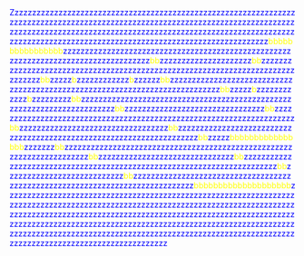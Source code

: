<!doctype html>

<html lang="en">
	<head>
	<meta charset="utf-8">
	<title>picture</title>
	<style>
	span.one{
	color:yellow
	}
	span.three{
	color:blue
	}
	</style>
	</head>
	<body>
	<!doctype html>

<html lang="en">
	<head>
	<meta charset="utf-8">
	<title>picture</title>
	<style>
	span.one{
	color:yellow
	}
	span.three{
	color:blue
	}
	</style>
	</head>
	<body>
	<SPAN class='three'>Z<SPAN><span class='three'>z<span><span class='three'>z<span><span class='three'>z<span><span class='three'>z<span><span class='three'>z<span><span class='three'>z<span><span class='three'>z<span><span class='three'>z<span><span class='three'>z<span><span class='three'>z<span><span class='three'>z<span><span class='three'>z<span><span class='three'>z<span><span class='three'>z<span><span class='three'>z<span><span class='three'>z<span><span class='three'>z<span><span class='three'>z<span><span class='three'>z<span><span class='three'>z<span><span class='three'>z<span><span class='three'>z<span><span class='three'>z<span><span class='three'>z<span><span class='three'>z<span><span class='three'>z<span><span class='three'>z<span><span class='three'>z<span><span class='three'>z<span><span class='three'>z<span><span class='three'>z<span><span class='three'>z<span><span class='three'>z<span><span class='three'>z<span><span class='three'>z<span><span class='three'>z<span><span class='three'>z<span><span class='three'>z<span><span class='three'>z<span><span class='three'>z<span><span class='three'>z<span><span class='three'>z<span><span class='three'>z<span><span class='three'>z<span><span class='three'>z<span><span class='three'>z<span><span class='three'>z<span><span class='three'>z<span><span class='three'>z<span><span class='three'>z<span><span class='three'>z<span><span class='three'>z<span><span class='three'>z<span><span class='three'>z<span><span class='three'>z<span><span class='three'>z<span><span class='three'>z<span><span class='three'>z<span><span class='three'>z<span><span class='three'>z<span><span class='three'>z<span><span class='three'>z<span><span class='three'>z<span><span class='three'>z<span><span class='three'>z<span><span class='three'>z<span><span class='three'>z<span><span class='three'>z<span><span class='three'>z<span><span class='three'>z<span><span class='three'>z<span><span class='three'>z<span><span class='three'>z<span><span class='three'>z<span><span class='three'>z<span><span class='three'>z<span><span class='three'>z<span><span class='three'>z<span><span class='three'>z<span><span class='three'>z<span><span class='three'>z<span><span class='three'>z<span><span class='three'>z<span><span class='three'>z<span><span class='three'>z<span><span class='three'>z<span><span class='three'>z<span><span class='three'>z<span><span class='three'>z<span><span class='three'>z<span><span class='three'>z<span><span class='three'>z<span><span class='three'>z<span><span class='three'>z<span><span class='three'>z<span><span class='three'>z<span><span class='three'>z<span><span class='three'>z<span><span class='three'>z<span><span class='three'>z<span><span class='three'>z<span><span class='three'>z<span><span class='three'>z<span><span class='three'>z<span><span class='three'>z<span><span class='three'>z<span><span class='three'>z<span><span class='three'>z<span><span class='three'>z<span><span class='three'>z<span><span class='three'>z<span><span class='three'>z<span><span class='three'>z<span><span class='three'>z<span><span class='three'>z<span><span class='three'>z<span><span class='three'>z<span><span class='three'>z<span><span class='three'>z<span><span class='three'>z<span><span class='three'>z<span><span class='three'>z<span><span class='three'>z<span><span class='three'>z<span><span class='three'>z<span><span class='three'>z<span><span class='three'>z<span><span class='three'>z<span><span class='three'>z<span><span class='three'>z<span><span class='three'>z<span><span class='three'>z<span><span class='three'>z<span><span class='three'>z<span><span class='three'>z<span><span class='three'>z<span><span class='three'>z<span><span class='three'>z<span><span class='three'>z<span><span class='three'>z<span><span class='three'>z<span><span class='three'>z<span><span class='three'>z<span><span class='three'>z<span><span class='three'>z<span><span class='three'>z<span><span class='three'>z<span><span class='three'>z<span><span class='three'>z<span><span class='three'>z<span><span class='three'>z<span><span class='three'>z<span><span class='three'>z<span><span class='three'>z<span><span class='three'>z<span><span class='three'>z<span><span class='three'>z<span><span class='three'>z<span><span class='three'>z<span><span class='three'>z<span><span class='three'>z<span><span class='three'>z<span><span class='three'>z<span><span class='three'>z<span><span class='three'>z<span><span class='three'>z<span><span class='three'>z<span><span class='three'>z<span><span class='three'>z<span><span class='three'>z<span><span class='three'>z<span><span class='three'>z<span><span class='three'>z<span><span class='three'>z<span><span class='three'>z<span><span class='three'>z<span><span class='three'>z<span><span class='three'>z<span><span class='three'>z<span><span class='three'>z<span><span class='three'>z<span><span class='three'>z<span><span class='three'>z<span><span class='three'>z<span><span class='three'>z<span><span class='three'>z<span><span class='three'>z<span><span class='three'>z<span><span class='three'>z<span><span class='three'>z<span><span class='three'>z<span><span class='three'>z<span><span class='three'>z<span><span class='three'>z<span><span class='three'>z<span><span class='three'>z<span><span class='three'>z<span><span class='three'>z<span><span class='three'>z<span><span class='three'>z<span><span class='three'>z<span><span class='three'>z<span><span class='three'>z<span><span class='three'>z<span><span class='three'>z<span><span class='three'>z<span><span class='three'>z<span><span class='three'>z<span><span class='three'>z<span><span class='three'>z<span><span class='three'>z<span><span class='three'>z<span><span class='three'>z<span><span class='three'>z<span><span class='three'>z<span><span class='three'>z<span><span class='three'>z<span><span class='three'>z<span><span class='three'>z<span><span class='three'>z<span><span class='three'>z<span><span class='three'>z<span><span class='three'>z<span><span class='three'>z<span><span class='three'>z<span><span class='three'>z<span><span class='three'>z<span><span class='three'>z<span><span class='three'>z<span><span class='three'>z<span><span class='three'>z<span><span class='three'>z<span><span class='three'>z<span><span class='three'>z<span><span class='three'>z<span><span class='three'>z<span><span class='three'>z<span><span class='three'>z<span><span class='three'>z<span><span class='three'>z<span><span class='three'>z<span><span class='three'>z<span><span class='three'>z<span><span class='three'>z<span><span class='three'>z<span><span class='three'>z<span><span class='three'>z<span><span class='three'>z<span><span class='three'>z<span><span class='three'>z<span><span class='three'>z<span><span class='three'>z<span><span class='three'>z<span><span class='one'>b<span><span class='one'>b<span><span class='one'>b<span><span class='one'>b<span><span class='one'>b<span><span class='one'>b<span><span class='one'>b<span><span class='one'>b<span><span class='one'>b<span><span class='one'>b<span><span class='one'>b<span><span class='one'>b<span><span class='one'>b<span><span class='one'>b<span><span class='one'>b<span><span class='one'>b<span><span class='three'>z<span><span class='three'>z<span><span class='three'>z<span><span class='three'>z<span><span class='three'>z<span><span class='three'>z<span><span class='three'>z<span><span class='three'>z<span><span class='three'>z<span><span class='three'>z<span><span class='three'>z<span><span class='three'>z<span><span class='three'>z<span><span class='three'>z<span><span class='three'>z<span><span class='three'>z<span><span class='three'>z<span><span class='three'>z<span><span class='three'>z<span><span class='three'>z<span><span class='three'>z<span><span class='three'>z<span><span class='three'>z<span><span class='three'>z<span><span class='three'>z<span><span class='three'>z<span><span class='three'>z<span><span class='three'>z<span><span class='three'>z<span><span class='three'>z<span><span class='three'>z<span><span class='three'>z<span><span class='three'>z<span><span class='three'>z<span><span class='three'>z<span><span class='three'>z<span><span class='three'>z<span><span class='three'>z<span><span class='three'>z<span><span class='three'>z<span><span class='three'>z<span><span class='three'>z<span><span class='three'>z<span><span class='three'>z<span><span class='three'>z<span><span class='three'>z<span><span class='three'>z<span><span class='three'>z<span><span class='three'>z<span><span class='three'>z<span><span class='three'>z<span><span class='three'>z<span><span class='three'>z<span><span class='three'>z<span><span class='three'>z<span><span class='three'>z<span><span class='three'>z<span><span class='three'>z<span><span class='three'>z<span><span class='three'>z<span><span class='three'>z<span><span class='three'>z<span><span class='three'>z<span><span class='three'>z<span><span class='three'>z<span><span class='three'>z<span><span class='three'>z<span><span class='three'>z<span><span class='three'>z<span><span class='three'>z<span><span class='three'>z<span><span class='three'>z<span><span class='three'>z<span><span class='three'>z<span><span class='three'>z<span><span class='three'>z<span><span class='three'>z<span><span class='three'>z<span><span class='three'>z<span><span class='three'>z<span><span class='three'>z<span><span class='three'>z<span><span class='three'>z<span><span class='three'>z<span><span class='one'>b<span><span class='one'>b<span><span class='three'>z<span><span class='three'>z<span><span class='three'>z<span><span class='three'>z<span><span class='three'>z<span><span class='three'>z<span><span class='three'>z<span><span class='three'>z<span><span class='three'>z<span><span class='three'>z<span><span class='three'>z<span><span class='three'>z<span><span class='three'>z<span><span class='three'>z<span><span class='three'>z<span><span class='three'>z<span><span class='three'>z<span><span class='three'>z<span><span class='three'>z<span><span class='three'>z<span><span class='three'>z<span><span class='one'>b<span><span class='one'>b<span><span class='three'>z<span><span class='three'>z<span><span class='three'>z<span><span class='three'>z<span><span class='three'>z<span><span class='three'>z<span><span class='three'>z<span><span class='three'>z<span><span class='three'>z<span><span class='three'>z<span><span class='three'>z<span><span class='three'>z<span><span class='three'>z<span><span class='three'>z<span><span class='three'>z<span><span class='three'>z<span><span class='three'>z<span><span class='three'>z<span><span class='three'>z<span><span class='three'>z<span><span class='three'>z<span><span class='three'>z<span><span class='three'>z<span><span class='three'>z<span><span class='three'>z<span><span class='three'>z<span><span class='three'>z<span><span class='three'>z<span><span class='three'>z<span><span class='three'>z<span><span class='three'>z<span><span class='three'>z<span><span class='three'>z<span><span class='three'>z<span><span class='three'>z<span><span class='three'>z<span><span class='three'>z<span><span class='three'>z<span><span class='three'>z<span><span class='three'>z<span><span class='three'>z<span><span class='three'>z<span><span class='three'>z<span><span class='three'>z<span><span class='three'>z<span><span class='three'>z<span><span class='three'>z<span><span class='three'>z<span><span class='three'>z<span><span class='three'>z<span><span class='three'>z<span><span class='three'>z<span><span class='three'>z<span><span class='three'>z<span><span class='three'>z<span><span class='three'>z<span><span class='three'>z<span><span class='three'>z<span><span class='three'>z<span><span class='three'>z<span><span class='three'>z<span><span class='three'>z<span><span class='three'>z<span><span class='three'>z<span><span class='three'>z<span><span class='three'>z<span><span class='three'>z<span><span class='three'>z<span><span class='three'>z<span><span class='three'>z<span><span class='three'>z<span><span class='three'>z<span><span class='three'>z<span><span class='three'>z<span><span class='three'>z<span><span class='three'>z<span><span class='three'>z<span><span class='three'>z<span><span class='three'>z<span><span class='one'>b<span><span class='one'>b<span><span class='three'>z<span><span class='three'>z<span><span class='three'>z<span><span class='three'>z<span><span class='three'>z<span><span class='one'>b<span><span class='three'>z<span><span class='three'>z<span><span class='three'>z<span><span class='three'>z<span><span class='three'>z<span><span class='three'>z<span><span class='three'>z<span><span class='three'>z<span><span class='three'>z<span><span class='three'>z<span><span class='three'>z<span><span class='three'>z<span><span class='one'>b<span><span class='three'>z<span><span class='three'>z<span><span class='three'>z<span><span class='three'>z<span><span class='three'>z<span><span class='three'>z<span><span class='one'>b<span><span class='one'>b<span><span class='three'>z<span><span class='three'>z<span><span class='three'>z<span><span class='three'>z<span><span class='three'>z<span><span class='three'>z<span><span class='three'>z<span><span class='three'>z<span><span class='three'>z<span><span class='three'>z<span><span class='three'>z<span><span class='three'>z<span><span class='three'>z<span><span class='three'>z<span><span class='three'>z<span><span class='three'>z<span><span class='three'>z<span><span class='three'>z<span><span class='three'>z<span><span class='three'>z<span><span class='three'>z<span><span class='three'>z<span><span class='three'>z<span><span class='three'>z<span><span class='three'>z<span><span class='three'>z<span><span class='three'>z<span><span class='three'>z<span><span class='three'>z<span><span class='three'>z<span><span class='three'>z<span><span class='three'>z<span><span class='three'>z<span><span class='three'>z<span><span class='three'>z<span><span class='three'>z<span><span class='three'>z<span><span class='three'>z<span><span class='three'>z<span><span class='three'>z<span><span class='three'>z<span><span class='three'>z<span><span class='three'>z<span><span class='three'>z<span><span class='three'>z<span><span class='three'>z<span><span class='three'>z<span><span class='three'>z<span><span class='three'>z<span><span class='three'>z<span><span class='three'>z<span><span class='three'>z<span><span class='three'>z<span><span class='three'>z<span><span class='three'>z<span><span class='three'>z<span><span class='three'>z<span><span class='three'>z<span><span class='three'>z<span><span class='three'>z<span><span class='three'>z<span><span class='three'>z<span><span class='three'>z<span><span class='three'>z<span><span class='three'>z<span><span class='three'>z<span><span class='three'>z<span><span class='three'>z<span><span class='three'>z<span><span class='three'>z<span><span class='three'>z<span><span class='three'>z<span><span class='three'>z<span><span class='three'>z<span><span class='three'>z<span><span class='three'>z<span><span class='one'>b<span><span class='one'>b<span><span class='three'>z<span><span class='three'>z<span><span class='three'>z<span><span class='three'>z<span><span class='three'>z<span><span class='one'>b<span><span class='three'>z<span><span class='three'>z<span><span class='three'>z<span><span class='three'>z<span><span class='three'>z<span><span class='three'>z<span><span class='three'>z<span><span class='three'>z<span><span class='three'>z<span><span class='three'>z<span><span class='three'>z<span><span class='three'>z<span><span class='one'>b<span><span class='three'>z<span><span class='three'>z<span><span class='three'>z<span><span class='three'>z<span><span class='three'>z<span><span class='three'>z<span><span class='three'>z<span><span class='three'>z<span><span class='three'>z<span><span class='one'>b<span><span class='one'>b<span><span class='three'>z<span><span class='three'>z<span><span class='three'>z<span><span class='three'>z<span><span class='three'>z<span><span class='three'>z<span><span class='three'>z<span><span class='three'>z<span><span class='three'>z<span><span class='three'>z<span><span class='three'>z<span><span class='three'>z<span><span class='three'>z<span><span class='three'>z<span><span class='three'>z<span><span class='three'>z<span><span class='three'>z<span><span class='three'>z<span><span class='three'>z<span><span class='three'>z<span><span class='three'>z<span><span class='three'>z<span><span class='three'>z<span><span class='three'>z<span><span class='three'>z<span><span class='three'>z<span><span class='three'>z<span><span class='three'>z<span><span class='three'>z<span><span class='three'>z<span><span class='three'>z<span><span class='three'>z<span><span class='three'>z<span><span class='three'>z<span><span class='three'>z<span><span class='three'>z<span><span class='three'>z<span><span class='three'>z<span><span class='three'>z<span><span class='three'>z<span><span class='three'>z<span><span class='three'>z<span><span class='three'>z<span><span class='three'>z<span><span class='three'>z<span><span class='three'>z<span><span class='three'>z<span><span class='three'>z<span><span class='three'>z<span><span class='three'>z<span><span class='three'>z<span><span class='three'>z<span><span class='three'>z<span><span class='three'>z<span><span class='three'>z<span><span class='three'>z<span><span class='three'>z<span><span class='three'>z<span><span class='three'>z<span><span class='three'>z<span><span class='three'>z<span><span class='three'>z<span><span class='three'>z<span><span class='three'>z<span><span class='three'>z<span><span class='three'>z<span><span class='three'>z<span><span class='three'>z<span><span class='three'>z<span><span class='three'>z<span><span class='three'>z<span><span class='three'>z<span><span class='one'>b<span><span class='one'>b<span><span class='three'>z<span><span class='three'>z<span><span class='three'>z<span><span class='three'>z<span><span class='three'>z<span><span class='three'>z<span><span class='three'>z<span><span class='three'>z<span><span class='three'>z<span><span class='three'>z<span><span class='three'>z<span><span class='three'>z<span><span class='three'>z<span><span class='three'>z<span><span class='three'>z<span><span class='three'>z<span><span class='three'>z<span><span class='three'>z<span><span class='three'>z<span><span class='three'>z<span><span class='three'>z<span><span class='three'>z<span><span class='three'>z<span><span class='three'>z<span><span class='three'>z<span><span class='three'>z<span><span class='three'>z<span><span class='three'>z<span><span class='three'>z<span><span class='three'>z<span><span class='three'>z<span><span class='three'>z<span><span class='one'>b<span><span class='one'>b<span><span class='three'>z<span><span class='three'>z<span><span class='three'>z<span><span class='three'>z<span><span class='three'>z<span><span class='three'>z<span><span class='three'>z<span><span class='three'>z<span><span class='three'>z<span><span class='three'>z<span><span class='three'>z<span><span class='three'>z<span><span class='three'>z<span><span class='three'>z<span><span class='three'>z<span><span class='three'>z<span><span class='three'>z<span><span class='three'>z<span><span class='three'>z<span><span class='three'>z<span><span class='three'>z<span><span class='three'>z<span><span class='three'>z<span><span class='three'>z<span><span class='three'>z<span><span class='three'>z<span><span class='three'>z<span><span class='three'>z<span><span class='three'>z<span><span class='three'>z<span><span class='three'>z<span><span class='three'>z<span><span class='three'>z<span><span class='three'>z<span><span class='three'>z<span><span class='three'>z<span><span class='three'>z<span><span class='three'>z<span><span class='three'>z<span><span class='three'>z<span><span class='three'>z<span><span class='three'>z<span><span class='three'>z<span><span class='three'>z<span><span class='three'>z<span><span class='three'>z<span><span class='three'>z<span><span class='three'>z<span><span class='three'>z<span><span class='three'>z<span><span class='three'>z<span><span class='three'>z<span><span class='three'>z<span><span class='three'>z<span><span class='three'>z<span><span class='three'>z<span><span class='three'>z<span><span class='three'>z<span><span class='three'>z<span><span class='three'>z<span><span class='three'>z<span><span class='three'>z<span><span class='three'>z<span><span class='three'>z<span><span class='three'>z<span><span class='three'>z<span><span class='three'>z<span><span class='three'>z<span><span class='three'>z<span><span class='one'>b<span><span class='one'>b<span><span class='three'>z<span><span class='three'>z<span><span class='three'>z<span><span class='three'>z<span><span class='three'>z<span><span class='three'>z<span><span class='three'>z<span><span class='three'>z<span><span class='three'>z<span><span class='three'>z<span><span class='three'>z<span><span class='three'>z<span><span class='three'>z<span><span class='three'>z<span><span class='three'>z<span><span class='three'>z<span><span class='three'>z<span><span class='three'>z<span><span class='three'>z<span><span class='three'>z<span><span class='three'>z<span><span class='three'>z<span><span class='three'>z<span><span class='three'>z<span><span class='three'>z<span><span class='three'>z<span><span class='three'>z<span><span class='three'>z<span><span class='three'>z<span><span class='three'>z<span><span class='three'>z<span><span class='three'>z<span><span class='three'>z<span><span class='three'>z<span><span class='one'>b<span><span class='one'>b<span><span class='three'>z<span><span class='three'>z<span><span class='three'>z<span><span class='three'>z<span><span class='three'>z<span><span class='three'>z<span><span class='three'>z<span><span class='three'>z<span><span class='three'>z<span><span class='three'>z<span><span class='three'>z<span><span class='three'>z<span><span class='three'>z<span><span class='three'>z<span><span class='three'>z<span><span class='three'>z<span><span class='three'>z<span><span class='three'>z<span><span class='three'>z<span><span class='three'>z<span><span class='three'>z<span><span class='three'>z<span><span class='three'>z<span><span class='three'>z<span><span class='three'>z<span><span class='three'>z<span><span class='three'>z<span><span class='three'>z<span><span class='three'>z<span><span class='three'>z<span><span class='three'>z<span><span class='three'>z<span><span class='three'>z<span><span class='three'>z<span><span class='three'>z<span><span class='three'>z<span><span class='three'>z<span><span class='three'>z<span><span class='three'>z<span><span class='three'>z<span><span class='three'>z<span><span class='three'>z<span><span class='three'>z<span><span class='three'>z<span><span class='three'>z<span><span class='three'>z<span><span class='three'>z<span><span class='three'>z<span><span class='three'>z<span><span class='three'>z<span><span class='three'>z<span><span class='three'>z<span><span class='three'>z<span><span class='three'>z<span><span class='three'>z<span><span class='three'>z<span><span class='three'>z<span><span class='three'>z<span><span class='three'>z<span><span class='three'>z<span><span class='three'>z<span><span class='three'>z<span><span class='three'>z<span><span class='three'>z<span><span class='three'>z<span><span class='three'>z<span><span class='three'>z<span><span class='three'>z<span><span class='three'>z<span><span class='one'>b<span><span class='one'>b<span><span class='three'>z<span><span class='three'>z<span><span class='three'>z<span><span class='three'>z<span><span class='three'>z<span><span class='one'>b<span><span class='one'>b<span><span class='one'>b<span><span class='one'>b<span><span class='one'>b<span><span class='one'>b<span><span class='one'>b<span><span class='one'>b<span><span class='one'>b<span><span class='one'>b<span><span class='one'>b<span><span class='one'>b<span><span class='one'>b<span><span class='one'>b<span><span class='one'>b<span><span class='one'>b<span><span class='three'>z<span><span class='three'>z<span><span class='three'>z<span><span class='three'>z<span><span class='three'>z<span><span class='three'>z<span><span class='three'>z<span><span class='one'>b<span><span class='one'>b<span><span class='three'>z<span><span class='three'>z<span><span class='three'>z<span><span class='three'>z<span><span class='three'>z<span><span class='three'>z<span><span class='three'>z<span><span class='three'>z<span><span class='three'>z<span><span class='three'>z<span><span class='three'>z<span><span class='three'>z<span><span class='three'>z<span><span class='three'>z<span><span class='three'>z<span><span class='three'>z<span><span class='three'>z<span><span class='three'>z<span><span class='three'>z<span><span class='three'>z<span><span class='three'>z<span><span class='three'>z<span><span class='three'>z<span><span class='three'>z<span><span class='three'>z<span><span class='three'>z<span><span class='three'>z<span><span class='three'>z<span><span class='three'>z<span><span class='three'>z<span><span class='three'>z<span><span class='three'>z<span><span class='three'>z<span><span class='three'>z<span><span class='three'>z<span><span class='three'>z<span><span class='three'>z<span><span class='three'>z<span><span class='three'>z<span><span class='three'>z<span><span class='three'>z<span><span class='three'>z<span><span class='three'>z<span><span class='three'>z<span><span class='three'>z<span><span class='three'>z<span><span class='three'>z<span><span class='three'>z<span><span class='three'>z<span><span class='three'>z<span><span class='three'>z<span><span class='three'>z<span><span class='three'>z<span><span class='three'>z<span><span class='three'>z<span><span class='three'>z<span><span class='three'>z<span><span class='three'>z<span><span class='three'>z<span><span class='three'>z<span><span class='three'>z<span><span class='three'>z<span><span class='three'>z<span><span class='three'>z<span><span class='three'>z<span><span class='three'>z<span><span class='three'>z<span><span class='three'>z<span><span class='three'>z<span><span class='three'>z<span><span class='one'>b<span><span class='one'>b<span><span class='three'>z<span><span class='three'>z<span><span class='three'>z<span><span class='three'>z<span><span class='three'>z<span><span class='three'>z<span><span class='three'>z<span><span class='three'>z<span><span class='three'>z<span><span class='three'>z<span><span class='three'>z<span><span class='three'>z<span><span class='three'>z<span><span class='three'>z<span><span class='three'>z<span><span class='three'>z<span><span class='three'>z<span><span class='three'>z<span><span class='three'>z<span><span class='three'>z<span><span class='three'>z<span><span class='three'>z<span><span class='three'>z<span><span class='three'>z<span><span class='three'>z<span><span class='three'>z<span><span class='three'>z<span><span class='three'>z<span><span class='three'>z<span><span class='three'>z<span><span class='three'>z<span><span class='one'>b<span><span class='one'>b<span><span class='three'>z<span><span class='three'>z<span><span class='three'>z<span><span class='three'>z<span><span class='three'>z<span><span class='three'>z<span><span class='three'>z<span><span class='three'>z<span><span class='three'>z<span><span class='three'>z<span><span class='three'>z<span><span class='three'>z<span><span class='three'>z<span><span class='three'>z<span><span class='three'>z<span><span class='three'>z<span><span class='three'>z<span><span class='three'>z<span><span class='three'>z<span><span class='three'>z<span><span class='three'>z<span><span class='three'>z<span><span class='three'>z<span><span class='three'>z<span><span class='three'>z<span><span class='three'>z<span><span class='three'>z<span><span class='three'>z<span><span class='three'>z<span><span class='three'>z<span><span class='three'>z<span><span class='three'>z<span><span class='three'>z<span><span class='three'>z<span><span class='three'>z<span><span class='three'>z<span><span class='three'>z<span><span class='three'>z<span><span class='three'>z<span><span class='three'>z<span><span class='three'>z<span><span class='three'>z<span><span class='three'>z<span><span class='three'>z<span><span class='three'>z<span><span class='three'>z<span><span class='three'>z<span><span class='three'>z<span><span class='three'>z<span><span class='three'>z<span><span class='three'>z<span><span class='three'>z<span><span class='three'>z<span><span class='three'>z<span><span class='three'>z<span><span class='three'>z<span><span class='three'>z<span><span class='three'>z<span><span class='three'>z<span><span class='three'>z<span><span class='three'>z<span><span class='three'>z<span><span class='three'>z<span><span class='three'>z<span><span class='three'>z<span><span class='three'>z<span><span class='three'>z<span><span class='three'>z<span><span class='three'>z<span><span class='three'>z<span><span class='three'>z<span><span class='three'>z<span><span class='one'>b<span><span class='one'>b<span><span class='three'>z<span><span class='three'>z<span><span class='three'>z<span><span class='three'>z<span><span class='three'>z<span><span class='three'>z<span><span class='three'>z<span><span class='three'>z<span><span class='three'>z<span><span class='three'>z<span><span class='three'>z<span><span class='three'>z<span><span class='three'>z<span><span class='three'>z<span><span class='three'>z<span><span class='three'>z<span><span class='three'>z<span><span class='three'>z<span><span class='three'>z<span><span class='three'>z<span><span class='three'>z<span><span class='three'>z<span><span class='three'>z<span><span class='three'>z<span><span class='three'>z<span><span class='three'>z<span><span class='three'>z<span><span class='one'>b<span><span class='one'>b<span><span class='three'>z<span><span class='three'>z<span><span class='three'>z<span><span class='three'>z<span><span class='three'>z<span><span class='three'>z<span><span class='three'>z<span><span class='three'>z<span><span class='three'>z<span><span class='three'>z<span><span class='three'>z<span><span class='three'>z<span><span class='three'>z<span><span class='three'>z<span><span class='three'>z<span><span class='three'>z<span><span class='three'>z<span><span class='three'>z<span><span class='three'>z<span><span class='three'>z<span><span class='three'>z<span><span class='three'>z<span><span class='three'>z<span><span class='three'>z<span><span class='three'>z<span><span class='three'>z<span><span class='three'>z<span><span class='three'>z<span><span class='three'>z<span><span class='three'>z<span><span class='three'>z<span><span class='three'>z<span><span class='three'>z<span><span class='three'>z<span><span class='three'>z<span><span class='three'>z<span><span class='three'>z<span><span class='three'>z<span><span class='three'>z<span><span class='three'>z<span><span class='three'>z<span><span class='three'>z<span><span class='three'>z<span><span class='three'>z<span><span class='three'>z<span><span class='three'>z<span><span class='three'>z<span><span class='three'>z<span><span class='three'>z<span><span class='three'>z<span><span class='three'>z<span><span class='three'>z<span><span class='three'>z<span><span class='three'>z<span><span class='three'>z<span><span class='three'>z<span><span class='three'>z<span><span class='three'>z<span><span class='three'>z<span><span class='three'>z<span><span class='three'>z<span><span class='three'>z<span><span class='three'>z<span><span class='three'>z<span><span class='three'>z<span><span class='three'>z<span><span class='three'>z<span><span class='three'>z<span><span class='three'>z<span><span class='three'>z<span><span class='three'>z<span><span class='three'>z<span><span class='three'>z<span><span class='three'>z<span><span class='three'>z<span><span class='three'>z<span><span class='three'>z<span><span class='three'>z<span><span class='one'>b<span><span class='one'>b<span><span class='one'>b<span><span class='one'>b<span><span class='one'>b<span><span class='one'>b<span><span class='one'>b<span><span class='one'>b<span><span class='one'>b<span><span class='one'>b<span><span class='one'>b<span><span class='one'>b<span><span class='one'>b<span><span class='one'>b<span><span class='one'>b<span><span class='one'>b<span><span class='one'>b<span><span class='one'>b<span><span class='one'>b<span><span class='one'>b<span><span class='three'>z<span><span class='three'>z<span><span class='three'>z<span><span class='three'>z<span><span class='three'>z<span><span class='three'>z<span><span class='three'>z<span><span class='three'>z<span><span class='three'>z<span><span class='three'>z<span><span class='three'>z<span><span class='three'>z<span><span class='three'>z<span><span class='three'>z<span><span class='three'>z<span><span class='three'>z<span><span class='three'>z<span><span class='three'>z<span><span class='three'>z<span><span class='three'>z<span><span class='three'>z<span><span class='three'>z<span><span class='three'>z<span><span class='three'>z<span><span class='three'>z<span><span class='three'>z<span><span class='three'>z<span><span class='three'>z<span><span class='three'>z<span><span class='three'>z<span><span class='three'>z<span><span class='three'>z<span><span class='three'>z<span><span class='three'>z<span><span class='three'>z<span><span class='three'>z<span><span class='three'>z<span><span class='three'>z<span><span class='three'>z<span><span class='three'>z<span><span class='three'>z<span><span class='three'>z<span><span class='three'>z<span><span class='three'>z<span><span class='three'>z<span><span class='three'>z<span><span class='three'>z<span><span class='three'>z<span><span class='three'>z<span><span class='three'>z<span><span class='three'>z<span><span class='three'>z<span><span class='three'>z<span><span class='three'>z<span><span class='three'>z<span><span class='three'>z<span><span class='three'>z<span><span class='three'>z<span><span class='three'>z<span><span class='three'>z<span><span class='three'>z<span><span class='three'>z<span><span class='three'>z<span><span class='three'>z<span><span class='three'>z<span><span class='three'>z<span><span class='three'>z<span><span class='three'>z<span><span class='three'>z<span><span class='three'>z<span><span class='three'>z<span><span class='three'>z<span><span class='three'>z<span><span class='three'>z<span><span class='three'>z<span><span class='three'>z<span><span class='three'>z<span><span class='three'>z<span><span class='three'>z<span><span class='three'>z<span><span class='three'>z<span><span class='three'>z<span><span class='three'>z<span><span class='three'>z<span><span class='three'>z<span><span class='three'>z<span><span class='three'>z<span><span class='three'>z<span><span class='three'>z<span><span class='three'>z<span><span class='three'>z<span><span class='three'>z<span><span class='three'>z<span><span class='three'>z<span><span class='three'>z<span><span class='three'>z<span><span class='three'>z<span><span class='three'>z<span><span class='three'>z<span><span class='three'>z<span><span class='three'>z<span><span class='three'>z<span><span class='three'>z<span><span class='three'>z<span><span class='three'>z<span><span class='three'>z<span><span class='three'>z<span><span class='three'>z<span><span class='three'>z<span><span class='three'>z<span><span class='three'>z<span><span class='three'>z<span><span class='three'>z<span><span class='three'>z<span><span class='three'>z<span><span class='three'>z<span><span class='three'>z<span><span class='three'>z<span><span class='three'>z<span><span class='three'>z<span><span class='three'>z<span><span class='three'>z<span><span class='three'>z<span><span class='three'>z<span><span class='three'>z<span><span class='three'>z<span><span class='three'>z<span><span class='three'>z<span><span class='three'>z<span><span class='three'>z<span><span class='three'>z<span><span class='three'>z<span><span class='three'>z<span><span class='three'>z<span><span class='three'>z<span><span class='three'>z<span><span class='three'>z<span><span class='three'>z<span><span class='three'>z<span><span class='three'>z<span><span class='three'>z<span><span class='three'>z<span><span class='three'>z<span><span class='three'>z<span><span class='three'>z<span><span class='three'>z<span><span class='three'>z<span><span class='three'>z<span><span class='three'>z<span><span class='three'>z<span><span class='three'>z<span><span class='three'>z<span><span class='three'>z<span><span class='three'>z<span><span class='three'>z<span><span class='three'>z<span><span class='three'>z<span><span class='three'>z<span><span class='three'>z<span><span class='three'>z<span><span class='three'>z<span><span class='three'>z<span><span class='three'>z<span><span class='three'>z<span><span class='three'>z<span><span class='three'>z<span><span class='three'>z<span><span class='three'>z<span><span class='three'>z<span><span class='three'>z<span><span class='three'>z<span><span class='three'>z<span><span class='three'>z<span><span class='three'>z<span><span class='three'>z<span><span class='three'>z<span><span class='three'>z<span><span class='three'>z<span><span class='three'>z<span><span class='three'>z<span><span class='three'>z<span><span class='three'>z<span><span class='three'>z<span><span class='three'>z<span><span class='three'>z<span><span class='three'>z<span><span class='three'>z<span><span class='three'>z<span><span class='three'>z<span><span class='three'>z<span><span class='three'>z<span><span class='three'>z<span><span class='three'>z<span><span class='three'>z<span><span class='three'>z<span><span class='three'>z<span><span class='three'>z<span><span class='three'>z<span><span class='three'>z<span><span class='three'>z<span><span class='three'>z<span><span class='three'>z<span><span class='three'>z<span><span class='three'>z<span><span class='three'>z<span><span class='three'>z<span><span class='three'>z<span><span class='three'>z<span><span class='three'>z<span><span class='three'>z<span><span class='three'>z<span><span class='three'>z<span><span class='three'>z<span><span class='three'>z<span><span class='three'>z<span><span class='three'>z<span><span class='three'>z<span><span class='three'>z<span><span class='three'>z<span><span class='three'>z<span><span class='three'>z<span><span class='three'>z<span><span class='three'>z<span><span class='three'>z<span><span class='three'>z<span><span class='three'>z<span><span class='three'>z<span><span class='three'>z<span><span class='three'>z<span><span class='three'>z<span><span class='three'>z<span><span class='three'>z<span><span class='three'>z<span><span class='three'>z<span><span class='three'>z<span><span class='three'>z<span><span class='three'>z<span><span class='three'>z<span><span class='three'>z<span><span class='three'>z<span><span class='three'>z<span><span class='three'>z<span><span class='three'>z<span><span class='three'>z<span><span class='three'>z<span><span class='three'>z<span><span class='three'>z<span><span class='three'>z<span><span class='three'>z<span><span class='three'>z<span><span class='three'>z<span><span class='three'>z<span><span class='three'>z<span><span class='three'>z<span><span class='three'>z<span><span class='three'>z<span><span class='three'>z<span><span class='three'>z<span><span class='three'>z<span><span class='three'>z<span><span class='three'>z<span><span class='three'>z<span><span class='three'>z<span><span class='three'>z<span><span class='three'>z<span><span class='three'>z<span><span class='three'>z<span><span class='three'>z<span><span class='three'>z<span><span class='three'>z<span><span class='three'>z<span><span class='three'>z<span><span class='three'>z<span><span class='three'>z<span><span class='three'>z<span><span class='three'>z<span><span class='three'>z<span><span class='three'>z<span><span class='three'>z<span><span class='three'>z<span><span class='three'>z<span><span class='three'>z<span><span class='three'>z<span><span class='three'>z<span><span class='three'>z<span><span class='three'>z<span><span class='three'>z<span><span class='three'>z<span><span class='three'>z<span><span class='three'>z<span><span class='three'>z<span><span class='three'>z<span><span class='three'>z<span><span class='three'>z<span><span class='three'>z<span><span class='three'>z<span><span class='three'>z<span><span class='three'>z<span><span class='three'>z<span><span class='three'>z<span><span class='three'>z<span><span class='three'>z<span><span class='three'>z<span><span class='three'>z<span><span class='three'>z<span><span class='three'>z<span><span class='three'>z<span><span class='three'>z<span><span class='three'>z<span><span class='three'>z<span><span class='three'>z<span><span class='three'>z<span><span class='three'>z<span><span class='three'>z<span><span class='three'>z<span><span class='three'>z<span><span class='three'>z<span><span class='three'>z<span><span class='three'>z<span><span class='three'>z<span><span class='three'>z<span><span class='three'>z<span><span class='three'>z<span><span class='three'>z<span><span class='three'>z<span><span class='three'>z<span><span class='three'>z<span><span class='three'>z<span><span class='three'>z<span><span class='three'>z<span><span class='three'>z<span><span class='three'>z<span><span class='three'>z<span><span class='three'>z<span><span class='three'>z<span><span class='three'>z<span><span class='three'>z<span><span class='three'>z<span><span class='three'>z<span><span class='three'>z<span><span class='three'>z<span><span class='three'>z<span><span class='three'>z<span><span class='three'>z<span><span class='three'>z<span><span class='three'>z<span><span class='three'>z<span><span class='three'>z<span><span class='three'>z<span><span class='three'>z<span><span class='three'>z<span><span class='three'>z<span><span class='three'>z<span><span class='three'>z<span><span class='three'>z<span><span class='three'>z<span><span class='three'>z<span><span class='three'>z<span><span class='three'>z<span><span class='three'>z<span><span class='three'>z<span><span class='three'>z<span>
	<body>
</html>
	<body>
</html>
